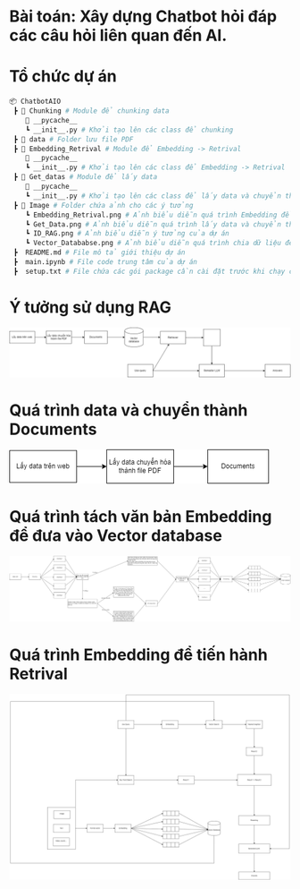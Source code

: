 # Bài toán: Xây dựng Chatbot hỏi đáp các câu hỏi liên quan đến AI.
# Tổ chức dự án
```bash
📦 ChatbotAIO
 ┣ 📂 Chunking # Module để chunking data
    📂 __pycache__ 
    ┗ __init__.py # Khởi tạo lên các class để chunking  
 ┣ 📂 data # Folder lưu file PDF
 ┣ 📂 Embedding_Retrival # Module để Embedding -> Retrival
    📂 __pycache__ 
    ┗ __init__.py # Khởi tạo lên các class để Embedding -> Retrival
 ┣ 📂 Get_datas # Module để lấy data
    📂 __pycache__ 
    ┗ __init__.py # Khởi tạo lên các class để lấy data và chuyển thành text lưu dưới dạng danh sách
 ┣ 📂 Image # Folder chứa ảnh cho các ý tưởng
    ┗ Embedding_Retrival.png # Ảnh biểu diễn quá trình Embedding để đưa vào Vector database 
    ┗ Get_Data.png # Ảnh biểu diễn quá trình lấy data và chuyển thành Documents 
    ┗ ID_RAG.png # Ảnh biểu diễn ý tưởng của dự án 
    ┗ Vector_Datababse.png # Ảnh biểu diễn quá trình chia dữ liệu để chuyển hóa vào Vector databse
 ┣  README.md # File mô tả giới thiệu dự án 
 ┣  main.ipynb # File code trung tâm của dự án
 ┣  setup.txt # File chứa các gói package cần cài đặt trước khi chạy chương trình  
```
# Ý tưởng sử dụng RAG
![Ý tưởng](image/ID_RAG.png)
# Quá trình data và chuyển thành Documents
![Quá trình data và chuyển thành Documents](image/Get_Data.png)
# Quá trình tách văn bản Embedding để đưa vào Vector database
![Quá trình tách văn bản Embedding để đưa vào Vector database](image/Vector_Database.png)
# Quá trình Embedding để tiến hành Retrival
![Quá trình Embedding để tiến hành Retrival](image/Embedding_Retrival.png)
